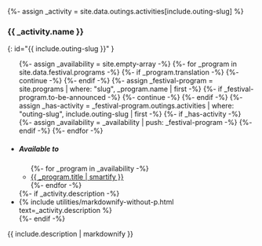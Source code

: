 {%- assign _activity = site.data.outings.activities[include.outing-slug] %}
### {{ _activity.name }}
{: id="{{ include.outing-slug }}" }

<div class="activity-info standard-block">
<ul class="highlight-box colored">
{%- assign _availability = site.empty-array -%}
{%- for _program in site.data.festival.programs -%}
    {%- if _program.translation -%}
        {%- continue -%}
    {%- endif -%}
    {%- assign _festival-program = site.programs | where: "slug", _program.name | first -%}
    {%- if _festival-program.to-be-announced -%}
        {%- continue -%}
    {%- endif -%}
    {%- assign _has-activity = _festival-program.outings.activities | where: "outing-slug", include.outing-slug | first -%}
    {%- if _has-activity -%}
        {%- assign _availability = _availability | push: _festival-program -%}
    {%- endif -%}
{%- endfor -%}
<li><h5>Available to</h5>
    <ul>
{%- for _program in _availability -%}
    <li><a href="{{ _program.url | relative_url }}">{{ _program.title | smartify }}</a></li>
{%- endfor -%}
    </ul>
</li>
{%- if _activity.description -%}
<li class="description">{% include utilities/markdownify-without-p.html text=_activity.description %}</li>
{%- endif -%}
</ul>
<div>{{ include.description | markdownify }}</div>
</div>
